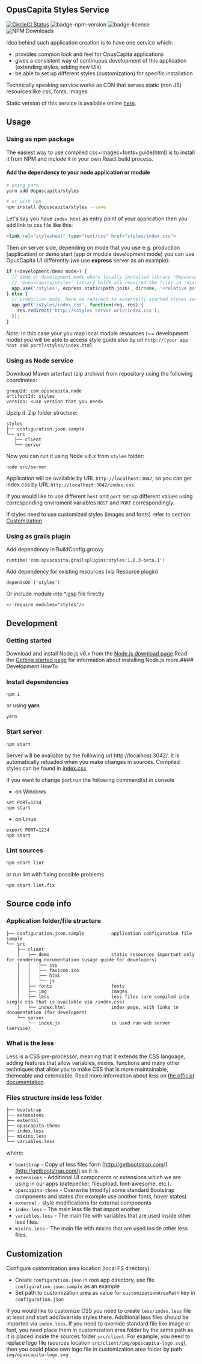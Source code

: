 ## OpusCapita Styles Service

[![CircleCI Status](https://circleci.com/gh/OpusCapita/styles/tree/master.svg?style=shield&circle-token=:circle-token)](https://circleci.com/gh/OpusCapita/styles)
![badge-npm-version](https://img.shields.io/npm/v/@opuscapita/styles.svg) 
![badge-license](https://img.shields.io/github/license/OpusCapita/styles.svg)
![NPM Downloads](https://img.shields.io/npm/dm/@opuscapita/styles.svg)

Idea behind such application creation is to have one service which:
- provides common look and feel for OpusCapita applications
- gives a consistent way of continuous development of this application (extending styles, adding new UIs)
- be able to set up different styles (customization) for specific installation

Technically speaking service works as CDN that serves static (non JS) resources like css, fonts, images.

Static version of this service is available online [here](https://opuscapita.github.io/styles).

## Usage

### Using as npm package
The easiest way to use compiled css+images+fonts+guide(html) is to install it from NPM and include it in your own React build process.

#### Add the dependency to your node application or module

```bash
# using yarn
yarn add @opuscapita/styles

# or with npm
npm install @opuscapita/styles --save
```

Let's say you have ```index.html``` as entry point of your application then you add link to css file like this:
```html
<link rel="stylesheet" type="text/css" href="styles/index.css">
```

Then on server side, depending on mode that you use e.g. production (application) or demo start (app or module development mode) you can use OpusCapita UI differently (we use **express** server as an example):
```javascript
if (<development/demo mode>) {
  // demo or development mode where locally installed library '@opuscapita/styles' files are used
  // '@opuscapita/styles' library holds all required the files in 'dist' folder
  app.use('/styles', express.static(path.join(__dirname, '<relative path to node_modules>/@opuscapita/styles/dist/npm')));
} else {
  // production mode, here we redirect to externally started styles service and its css exposed via http
  app.get('/styles/index.css', function(req, res) {
    res.redirect('http://<styles server url>/index.css');
  });
}
```

*Note:* In this case your you map local module resources (~= development mode) you will be able to access style guide also by url ```http://[your app host and port]/styles/index.html```

### Using as Node service
Download Maven arterfact (zip archive) from  repository using the following coordinates:
```
groupId: com.opuscapita.node
artifactId: styles
version: <use version that you need>
```
Upzip it. Zip folder structure:
```
styles
├── configuration.json.sample
└── src
   ├── client
   └── server
```
Now you can run it using Node v.6.x from `styles` folder:
```
node src/server
```
Application will be available by URL `http://localhost:3042`, so you can get index.css by URL `http://localhost:3042/index.css`.

If you would like to use different `host` and `port` set up different values using corresponding enviroment variables `HOST` and `PORT` correspondingly.

If styles need to use customized styles (images and fonts) refer to section [Customization](#customization)

### Using as grails plugin

Add dependency in BuildConfig.groovy
```
runtime('com.opuscapita.grailsplugins:styles:1.0.3-beta.1')
```
Add dependency for existing resources (via Resource plugin)
```
dependsOn ('styles')
```
Or include module into *.gsp file firectly
```
<r:require modules="styles"/>
```

## Development

### Getting started
Download and install Node.js v6.x from the [Node.js download page](https://nodejs.org/en/download/)
Read the [Getting started page](https://docs.npmjs.com/getting-started/installing-node) for information about installing Node.js more.#### Development HowTo

### Install dependencies
```
npm i
```
or using **yarn**
```
yarn
```

### Start server
```
npm start
```

Server will be available by the following url http://localhost:3042/. It is automatically reloaded when you make changes in sources.
Compiled styles can be found in [index.css](http://localhost:3042/index.css)

If you want to change port run the following command(s) in console
- on Windows
```
set PORT=1234
npm start
```
- on Linux
```
export PORT=1234
npm start
```

### Lint sources
```bash
npm start lint
```
or run lint with fixing possible problems
```
npm start lint.fix
```

## Source code info

### Application folder/file structure

 ```
 ├── configuration.json.sample          application configuration file sample
 └── src
     ├── client
     │   ├── demo                       static resources important only for rendering documentation (usage guide for developers)
     │   │   ├── css                     
     │   │   ├── favicon.ico
     │   │   ├── html
     │   │   └── js
     │   ├── fonts                      fonts
     │   ├── img                        images
     │   ├── less                       less files (are compiled into single css that is available via /index.css)
     │   └── index.html                 index page, with links to documentation (for developers)
     └── server
         └── index.js                   is used run web server (service)
 ```

### What is the less
Less is a CSS pre-processor, meaning that it extends the CSS language, adding features that allow variables, mixins, functions and many other techniques that allow you to make CSS that is more maintainable, themeable and extendable.
Read more information about less on [the official documentation](http://lesscss.org/features/#features-overview-feature).

### Files structure inside less folder

```
├── bootstrap
├── extensions
├── external
├── opuscapita-theme
├── index.less
├── mixins.less
└── variables.less
```
where:
* `bootstrap` - Copy of less files form [http://getbootstrap.com/](http://getbootstrap.com/) as it is.
* `extensions` - Additional UI components or extensions which we are using in our apps (datepecker, fileupload, font-awesome, etc.).
* `opuscapita-theme` - Overwrite (modify) some standard Bootstrap components and states (for example use another fonts, hover states)
* `external` - style modifications for external components
* `index.less` - The main less file that import another
* `variables.less` - The main file with variables that are used inside other less files.  
* `mixins.less` - The main file with mixins that are used inside other less files.  

## Customization

 Configure customization area location (local FS directory):
 * Create `configuration.json` in root app directory, use file `configuration.json.sample` as an example
 * Set path to customization area as value for `customizationAreaPath` key in `configuration.json`

 If you would like to customize CSS you need to create ```less/index.less``` file at least and start add/override styles there. Additional less files should be imported via `index.less`.
 If you need to override standard file like image or font, you need place them in customization area folder by the same path as it is placed inside the sources folder ```src/client```. For example, you need to replace logo file (sources location ```src/client/img/opuscapita-logo.svg```), then you could place own logo file in customization area folder by path ```img/opuscapita-logo.svg```
